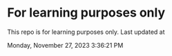 # For learning purposes only
This repo is for learning purposes only.
Last updated at

Monday, November 27, 2023 3:36:21 PM

